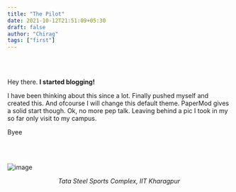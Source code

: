 ```yaml
---
title: "The Pilot"
date: 2021-10-12T21:51:09+05:30
draft: false
author: "Chirag"
tags: ["first"]
---
```


<br/><br/>

Hey there. **I started blogging!**

I have been thinking about this since a lot. Finally pushed myself and created this.
And ofcourse I will change this default theme. PaperMod gives a solid start though.
Ok, no more pep talk. Leaving behind a pic I took in my so far only visit to my campus.

Byee

<br/><br/>

![image](tata-steel-lights.jpeg#center)
<p align="center"><em>Tata Steel Sports Complex, IIT Kharagpur</em></p>